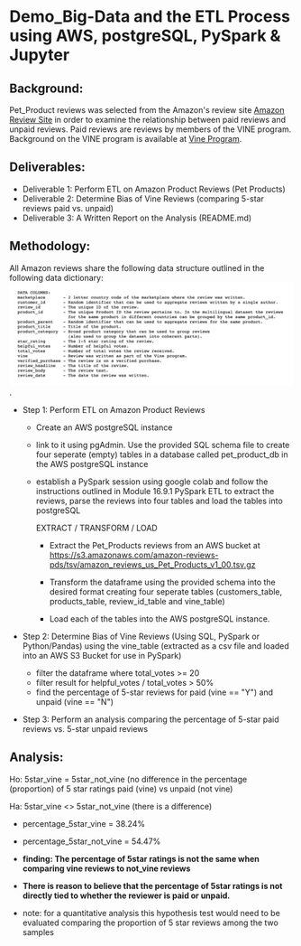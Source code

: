 # Demo_Big-Data and the ETL Process using AWS, postgreSQL, PySpark & Jupyter 

## Background:
Pet_Product reviews was selected from the Amazon's review site [Amazon Review Site](https://courses.bootcampspot.com/courses/941/assignments/18906?module_item_id=344531) in order to examine the relationship between paid reviews and unpaid reviews. Paid reviews are reviews by members of the VINE program. Background on the VINE program is available at [Vine Program](https://www.amazon.com/vine/about).

## Deliverables:
* Deliverable 1: Perform ETL on Amazon Product Reviews (Pet Products)
* Deliverable 2: Determine Bias of Vine Reviews (comparing 5-star reviews paid vs. unpaid)
* Deliverable 3: A Written Report on the Analysis (README.md)

## Methodology:
All Amazon reviews share the following data structure outlined in the following data dictionary:
![amazon review format](./Assignment_Resources/Images/data-16-challenge-format-and-info-amazon-review-datasets-columns.png).


* Step 1: Perform ETL on Amazon Product Reviews 
  - Create an AWS postgreSQL instance 
  - link to it using pgAdmin. Use the provided SQL schema file to create four seperate (empty) tables in a database called pet_product_db in the AWS postgreSQL instance
  - establish a PySpark session using google colab and follow the instructions outlined in Module 16.9.1 PySpark ETL to extract the reviews, parse the reviews into four tables and load the tables into postgreSQL
  
    EXTRACT / TRANSFORM / LOAD
    - Extract the Pet_Products reviews from an AWS bucket at https://s3.amazonaws.com/amazon-reviews-pds/tsv/amazon_reviews_us_Pet_Products_v1_00.tsv.gz
      
    - Transform the dataframe using the provided schema into the desired format creating four seperate tables (customers_table, products_table, review_id_table and vine_table)

    - Load each of the tables into the AWS postgreSQL instance.

* Step 2: Determine Bias of Vine Reviews (Using SQL, PySpark or Python/Pandas) using the vine_table (extracted as a csv file and loaded into an AWS S3 Bucket for use in PySpark)
    - filter the dataframe where total_votes >= 20
    - filter result for helpful_votes / total_votes > 50%
    - find the percentage of 5-star reviews for paid (vine == "Y") and unpaid (vine == "N")

* Step 3: Perform an analysis comparing the percentage of 5-star paid reviews vs. 5-star unpaid reviews


## Analysis:
Ho: 5star_vine = 5star_not_vine
(no difference in the percentage (proportion) of 5 star ratings paid (vine) vs unpaid (not vine)

Ha: 5star_vine <> 5star_not_vine
(there is a difference)

* percentage_5star_vine     = 38.24%
* percentage_5star_not_vine = 54.47%

* **finding: The percentage of 5star ratings is not the same when comparing vine reviews to not_vine reviews**
* **There is reason to believe that the percentage of 5star ratings is not directly tied to whether the reviewer is paid or unpaid.**

* note: for a quantitative analysis this hypothesis test would need to be evaluated comparing the proportion of 5 star reviews among the two samples
